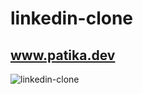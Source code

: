 # linkedin-clone
## www.patika.dev
![linkedin-clone](https://user-images.githubusercontent.com/57134415/169996893-b755c1bd-b730-450a-bb2a-d654562f6cae.png)
